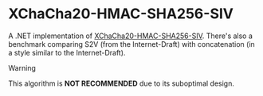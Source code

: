 # XChaCha20-HMAC-SHA256-SIV
A .NET implementation of [XChaCha20-HMAC-SHA256-SIV](https://datatracker.ietf.org/doc/html/draft-madden-generalised-siv). There's also a benchmark comparing S2V (from the Internet-Draft) with concatenation (in a style similar to the Internet-Draft).

> [!WARNING]
> This algorithm is **NOT RECOMMENDED** due to its suboptimal design.
